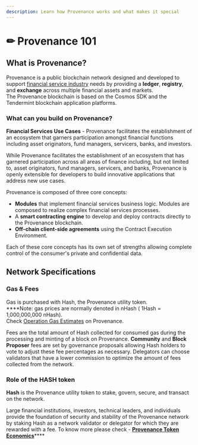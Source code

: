 ```yaml
---
description: Learn how Provenance works and what makes it special
---
```


# ✏ Provenance 101

## **What is Provenance?** <a id="what-is-cosmos"></a>

Provenance is a public blockchain network designed and developed to support [financial service industry](https://docs.provenance.io/ecosystem/financial-services-blockchain) needs by providing a **ledger**, **registry**, and **exchange** across multiple financial assets and markets.   
The Provenance blockchain is based on the Cosmos SDK and the Tendermint blockchain application platforms.

### **What can you build on Provenance?**  <a id="what-can-you-build-on-cosmos"></a>

**Financial Services Use Cases** - Provenance facilitates the establishment of an ecosystem that garners participation amongst financial functions including asset originators, fund managers, servicers, banks, and investors. 

While Provenance facilitates the establishment of an ecosystem that has garnered participation across all areas of finance including, but not limited to, asset originators, fund managers, servicers, and banks, Provenance is openly extensible for developers to build innovative applications that address new use cases.

Provenance is composed of three core concepts:

* **Modules** that implement financial services business logic. Modules are composed to realize complex financial services processes.
* A **smart contracting engine** to develop and deploy contracts directly to the Provenance blockchain.
* **Off-chain client-side agreements** using the Contract Execution Environment.

Each of these core concepts has its own set of strengths allowing complete control of the consumer's private and confidential data.

## **Network Specifications** <a id="network-specifications"></a>

### **Gas & Fees** <a id="transaction-fees"></a>

Gas is purchased with Hash, the Provenance utility token.   
****Note: gas prices are normally denoted in nHash \( 1Hash = 1,000,000,000 nHash\).  
Check [Operation Gas Estimates](https://docs.provenance.io/ecosystem/financial-services-blockchain/distribution#operation-gas-estimates) on Provenance.

Fees are the total amount of Hash collected for consumed gas during the processing and minting of a block on Provenance. **Community** and **Block Proposer** fees are set by governance proposals allowing Hash holders to vote to adjust these fee percentages as necessary. Delegators can choose validators that have a lower commission to optimize the amount of fees collected from the network. 

### **Role of the HASH token** <a id="role-of-the-atom-token"></a>

**Hash** is the Provenance utility token to stake, govern, secure, and transact on the network.

Large financial institutions, investors, technical leaders, and individuals provide the foundation of security and stability of the Provenance network by staking Hash as a network validator or delegator for which they are rewarded with a fee. To know more please check - [**Provenance Token Economics**](https://docs.provenance.io/ecosystem/financial-services-blockchain/token-economics)\*\*\*\*

